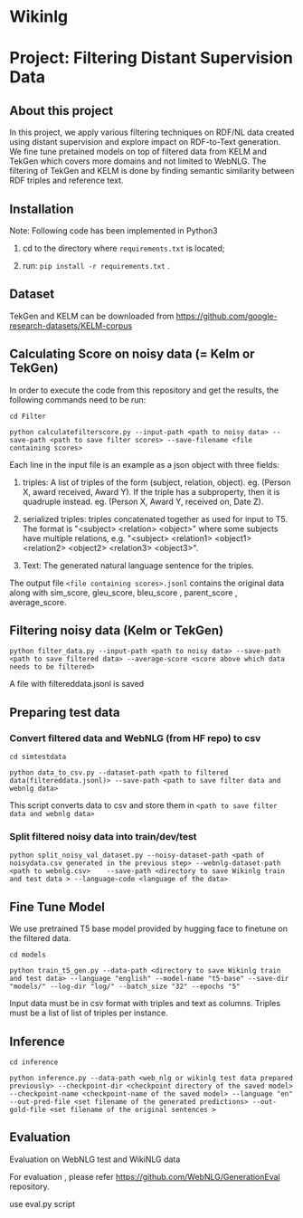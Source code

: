 # Wikinlg
# Project: Filtering Distant Supervision Data

## About this project
In this project, we apply various filtering techniques on RDF/NL data created using distant supervision and explore impact on RDF-to-Text generation. We fine tune pretained models on top of filtered data from KELM and TekGen which covers more domains and not limited to WebNLG. The filtering of TekGen and KELM is done by finding semantic similarity between RDF triples and reference text.

## Installation
Note: Following code has been implemented in Python3

1. cd to the directory where ```requirements.txt``` is located;

2. run: `pip install -r requirements.txt` .

## Dataset
TekGen and KELM can be downloaded from  https://github.com/google-research-datasets/KELM-corpus

## Calculating Score on noisy data (= Kelm or TekGen)

In order to execute the code from this repository and get the results, the following commands need to be run:


`cd Filter`

`python calculatefilterscore.py --input-path <path to noisy data> --save-path <path to save filter scores> --save-filename <file containing scores>`

Each line in the input file is an example as a json object with three fields:

1. triples: A list of triples of the form (subject, relation, object). eg. (Person X, award received, Award Y). If the triple has a subproperty, then it is quadruple instead. eg. (Person X, Award Y, received on, Date Z). 

2. serialized triples: triples concatenated together as used for input to T5. The format is "&lt;subject&gt; &lt;relation&gt; &lt;object&gt;" where some subjects have multiple relations, e.g. "&lt;subject&gt; &lt;relation1&gt; &lt;object1&gt; &lt;relation2&gt; &lt;object2&gt; &lt;relation3&gt; &lt;object3&gt;".

3. Text: The generated natural language sentence for the triples.

The output file `<file containing scores>.jsonl` contains the original data along with sim_score, gleu_score, bleu_score , parent_score , average_score.

## Filtering noisy data (Kelm or TekGen)

`python filter_data.py --input-path <path to noisy data> --save-path <path to save filtered data> --average-score <score above which data needs to be filtered>`

A file with filtereddata.jsonl is saved

## Preparing test data

### Convert filtered data and WebNLG (from HF repo) to csv

 `cd simtestdata`
 
 `python data_to_csv.py --dataset-path <path to filtered data(filtereddata.jsonl)> --save-path <path to save filter data and webnlg data>`
  
  This script converts data to csv and store them in  `<path to save filter data and webnlg data>`

### Split filtered noisy data into train/dev/test

  `python split_noisy_val_dataset.py --noisy-dataset-path <path of noisydata.csv generated in the previous step> --webnlg-dataset-path <path to webnlg.csv>    --save-path <directory to save Wikinlg train and test data > --language-code <language of the data>`
  
## Fine Tune Model

 We use pretrained T5 base model provided by hugging face to finetune on the filtered data.
 
 `cd models`
 
 `python train_t5_gen.py --data-path <directory to save Wikinlg train and test data> --language "english" --model-name "t5-base" --save-dir "models/" --log-dir "log/" --batch_size "32" --epochs "5"`

Input data must be in csv format with triples and text as columns. Triples must be a list of list of triples per instance.

## Inference

`cd inference`

`python inference.py --data-path <web_nlg or wikinlg test data prepared previously> --checkpoint-dir <checkpoint directory of the saved model> --checkpoint-name <checkpoint-name of the saved model> --language "en" --out-pred-file <set filename of the generated predictions> --out-gold-file <set filename of the original sentences >`


## Evaluation

Evaluation on WebNLG test and WikiNLG data

For evaluation , please refer https://github.com/WebNLG/GenerationEval repository.

use eval.py script
 
 
